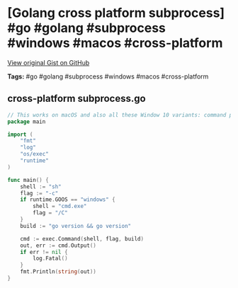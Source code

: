 # [Golang cross platform subprocess] #go #golang #subprocess #windows #macos #cross-platform

[View original Gist on GitHub](https://gist.github.com/Integralist/2489824d4d9c59444c2478683034a141)

**Tags:** #go #golang #subprocess #windows #macos #cross-platform

## cross-platform subprocess.go

```go
// This works on macOS and also all these Window 10 variants: command prompt, Cygwin, PowerShell, WSL 🎉
package main

import (
	"fmt"
	"log"
	"os/exec"
	"runtime"
)

func main() {
	shell := "sh"
	flag := "-c"
	if runtime.GOOS == "windows" {
		shell = "cmd.exe"
		flag = "/C"
	}
	build := "go version && go version"

	cmd := exec.Command(shell, flag, build)
	out, err := cmd.Output()
	if err != nil {
		log.Fatal()
	}
	fmt.Println(string(out))
}
```

